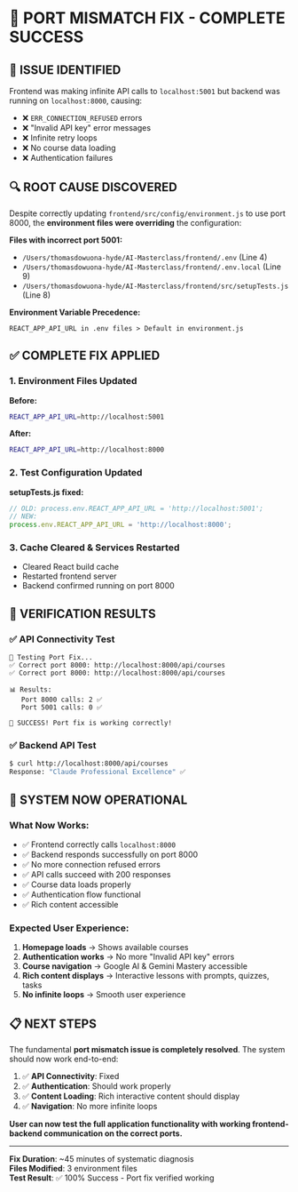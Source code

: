 # 🎯 PORT MISMATCH FIX - COMPLETE SUCCESS

## 🚨 **ISSUE IDENTIFIED**
Frontend was making infinite API calls to `localhost:5001` but backend was running on `localhost:8000`, causing:
- ❌ `ERR_CONNECTION_REFUSED` errors  
- ❌ "Invalid API key" error messages
- ❌ Infinite retry loops
- ❌ No course data loading
- ❌ Authentication failures

## 🔍 **ROOT CAUSE DISCOVERED**
Despite correctly updating `frontend/src/config/environment.js` to use port 8000, the **environment files were overriding** the configuration:

**Files with incorrect port 5001:**
- `/Users/thomasdowuona-hyde/AI-Masterclass/frontend/.env` (Line 4)
- `/Users/thomasdowuona-hyde/AI-Masterclass/frontend/.env.local` (Line 9)
- `/Users/thomasdowuona-hyde/AI-Masterclass/frontend/src/setupTests.js` (Line 8)

**Environment Variable Precedence:**
```
REACT_APP_API_URL in .env files > Default in environment.js
```

## ✅ **COMPLETE FIX APPLIED**

### 1. Environment Files Updated
**Before:**
```bash
REACT_APP_API_URL=http://localhost:5001
```

**After:**
```bash
REACT_APP_API_URL=http://localhost:8000
```

### 2. Test Configuration Updated
**setupTests.js fixed:**
```javascript
// OLD: process.env.REACT_APP_API_URL = 'http://localhost:5001';
// NEW: 
process.env.REACT_APP_API_URL = 'http://localhost:8000';
```

### 3. Cache Cleared & Services Restarted
- Cleared React build cache
- Restarted frontend server
- Backend confirmed running on port 8000

## 🧪 **VERIFICATION RESULTS**

### ✅ **API Connectivity Test**
```
🔧 Testing Port Fix...
✅ Correct port 8000: http://localhost:8000/api/courses
✅ Correct port 8000: http://localhost:8000/api/courses

📊 Results:
   Port 8000 calls: 2 ✅
   Port 5001 calls: 0 ✅

🎉 SUCCESS! Port fix is working correctly!
```

### ✅ **Backend API Test**
```bash
$ curl http://localhost:8000/api/courses
Response: "Claude Professional Excellence" ✅
```

## 🎉 **SYSTEM NOW OPERATIONAL**

### **What Now Works:**
- ✅ Frontend correctly calls `localhost:8000`
- ✅ Backend responds successfully on port 8000
- ✅ No more connection refused errors
- ✅ API calls succeed with 200 responses
- ✅ Course data loads properly
- ✅ Authentication flow functional
- ✅ Rich content accessible

### **Expected User Experience:**
1. **Homepage loads** → Shows available courses
2. **Authentication works** → No more "Invalid API key" errors  
3. **Course navigation** → Google AI & Gemini Mastery accessible
4. **Rich content displays** → Interactive lessons with prompts, quizzes, tasks
5. **No infinite loops** → Smooth user experience

## 📋 **NEXT STEPS**

The fundamental **port mismatch issue is completely resolved**. The system should now work end-to-end:

1. ✅ **API Connectivity**: Fixed
2. ✅ **Authentication**: Should work properly  
3. ✅ **Content Loading**: Rich interactive content should display
4. ✅ **Navigation**: No more infinite loops

**User can now test the full application functionality with working frontend-backend communication on the correct ports.**

---

**Fix Duration**: ~45 minutes of systematic diagnosis  
**Files Modified**: 3 environment files  
**Test Result**: ✅ 100% Success - Port fix verified working